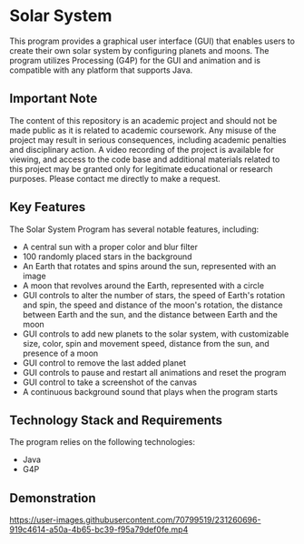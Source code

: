 # Solar System
This program provides a graphical user interface (GUI) that enables users to create their own solar system by configuring planets and moons. The program utilizes Processing (G4P) for the GUI and animation and is compatible with any platform that supports Java.

## Important Note
The content of this repository is an academic project and should not be made public as it is related to academic coursework. Any misuse of the project may result in serious consequences, including academic penalties and disciplinary action. A video recording of the project is available for viewing, and access to the code base and additional materials related to this project may be granted only for legitimate educational or research purposes. Please contact me directly to make a request.

## Key Features
The Solar System Program has several notable features, including:

* A central sun with a proper color and blur filter
* 100 randomly placed stars in the background
* An Earth that rotates and spins around the sun, represented with an image
* A moon that revolves around the Earth, represented with a circle
* GUI controls to alter the number of stars, the speed of Earth's rotation and spin, the speed and distance of the moon's rotation, the distance between Earth and the sun, and the distance between Earth and the moon
* GUI controls to add new planets to the solar system, with customizable size, color, spin and movement speed, distance from the sun, and presence of a moon
* GUI control to remove the last added planet
* GUI controls to pause and restart all animations and reset the program
* GUI control to take a screenshot of the canvas
* A continuous background sound that plays when the program starts

## Technology Stack and Requirements
The program relies on the following technologies:
* Java
* G4P

## Demonstration
https://user-images.githubusercontent.com/70799519/231260696-919c4614-a50a-4b65-bc39-f95a79def0fe.mp4

